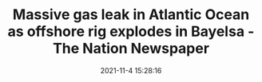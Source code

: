 ---
"title": "Massive gas leak in Atlantic Ocean as offshore rig explodes in Bayelsa - The Nation Newspaper"
"date": "2021-11-4 15:28:16"
"feed_name": "GOOGLENEWSDRILLING"
"feed_website": "https://news.google.com/search?q=drilling%2Bincident&hl=en-US&gl=US&ceid=US:en"
"feed_rss": "https://news.google.com/rss/search?q=drilling%2Bincident&hl=en-US&gl=US&ceid=US:en"
"link": "https://thenationonlineng.net/massive-gas-leak-in-atlantic-ocean-as-offshore-rig-explodes-in-bayelsa/"
"source": "{'href': 'https://thenationonlineng.net', 'title': 'The Nation Newspaper'}"
"file": "_posts/2021-1-1-425a2b962e870d0d9f506a7d793bee6e90fbb03f.md"
"accident": "1"
"drilling": "0"
"dead": "0"
"injured": "0"
"arrested": "0"
"place": "unknown place"
"where": "unknown site"
"causes": "unknown"
"place_uri": "unknown place"
---